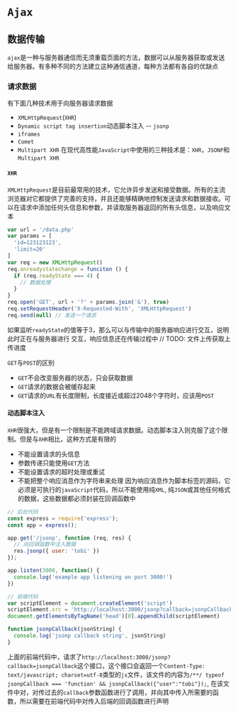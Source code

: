 # `Ajax`

## 数据传输
`ajax`是一种与服务器通信而无须重载页面的方法，数据可以从服务器获取或发送给服务器。有多种不同的方法建立这种通信通道，每种方法都有各自的优缺点

### 请求数据
有下面几种技术用于向服务器请求数据
- `XMLHttpRequest`(`XHR`)
- `Dynamic script tag insertion`动态脚本注入 -- `jsonp`
- `iframes`
- `Comet`
- `Multipart XHR`
在现代高性能`JavaScript`中使用的三种技术是：`XHR`，`JSONP`和`Multipart XHR`

#### `XHR`
`XMLHttpRequest`是目前最常用的技术，它允许异步发送和接受数据。所有的主流浏览器对它都提供了完善的支持，并且还能够精确地控制发送请求和数据接收。可以在请求中添加任何头信息和参数，并读取服务器返回的所有头信息，以及响应文本
```javaScript
var url = '/data.php'
var params = [
  'id=123123123',
  'limit=20'
]
var req = new XMLHttpRequest()
req.onreadystatechange = funciton () {
  if (req.readyState === 4) {
    // 数据处理
  }
}
req.open('GET', url + '?' + params.join('&'), true)
req.setRequestHeader('X-Requested-With', 'XMLHttpRequest')
req.send(null) // 发送一个请求
```
如果监听`readyState`的值等于3，那么可以与传输中的服务器响应进行交互，说明此时正在与服务器进行 交互，响应信息还在传输过程中
// TODO: 文件上传获取上传进度

`GET`与`POST`的区别
- `GET`不会改变服务器的状态，只会获取数据
- `GET`请求的数据会被缓存起来
- `GET`请求的`URL`有长度限制，长度接近或超过2048个字符时，应该用`POST`

#### 动态脚本注入
`XHR`很强大，但是有一个限制是不能跨域请求数据。动态脚本注入则克服了这个限制。但是与`XHR`相比，这种方式是有限的
- 不能设置请求的头信息
- 参数传递只能使用`GET`方法
- 不能设置请求的超时处理或重试
- 不能把整个响应消息作为字符串来处理
因为响应消息作为脚本标签的源码，它必须是可执行的`javaScript`代码，所以不能使用纯`XML`, 纯`JSON`或其他任何格式的数据，这些数据都必须封装在回调函数中
```javaScript
// 后台代码
const express = require('express');
const app = express();

app.get('/jsonp', function (req, res) {
  // 向回调函数中注入数据
  res.jsonp({ user: 'tobi' })
});

app.listen(3000, function() {
  console.log('example app listening on port 3000!')
})

// 前端代码
var scriptElement = document.createElement('script')
scriptElement.src = 'http://localhost:3000/jsonp?callback=jsonpCallback'
document.getElementsByTagName('head')[0].appendChild(scriptElement)

function jsonpCallback(jsonString) {
  console.log('jsonp callback string', jsonString)
}
```
上面的前端代码中，请求了`http://localhost:3000/jsonp?callback=jsonpCallback`这个接口，这个接口会返回一个`Content-Type: text/javascript; charset=utf-8`类型的`js`文件，该文件的内容为`/**/ typeof jsonpCallback === 'function' && jsonpCallback({"user":"tobi"});`, 在该文件中对，对传过去的`callback`参数函数进行了调用，并向其中传入所需要的函数，所以需要在前端代码中对传入后端的回调函数进行声明